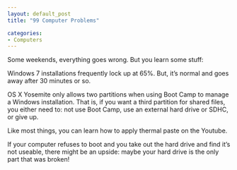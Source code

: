 ```yaml
---
layout: default_post
title: "99 Computer Problems"

categories:
- Computers
---
```


Some weekends, everything goes wrong. But you learn some stuff:

Windows 7 installations frequently lock up at 65%. But, it’s normal and goes away after 30 minutes or so.

OS X Yosemite only allows two partitions when using Boot Camp to manage a Windows installation. That is, if you want a third partition for shared files, you either need to: not use Boot Camp, use an external hard drive or SDHC, or give up.

Like most things, you can learn how to apply thermal paste on the Youtube.

If your computer refuses to boot and you take out the hard drive and find it’s not useable, there might be an upside: maybe your hard drive is the only part that was broken!
